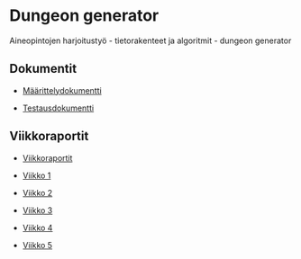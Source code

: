 # Dungeon generator
Aineopintojen harjoitustyö - tietorakenteet ja algoritmit - dungeon generator

## Dokumentit

* [Määrittelydokumentti](doc/project_definition.md)

* [Testausdokumentti](doc/performance.md)

<!-- 

* [Toteutusdokumentti](doc/implementation.md)



* [Käyttöohje](doc/user_instructions.md)

-->

## Viikkoraportit

* [Viikkoraportit](doc/viikkoraportit/)

* [Viikko 1](doc/viikkoraportit/viikkoraportti_1.md)

* [Viikko 2](doc/viikkoraportit/viikkoraportti_2.md)

* [Viikko 3](doc/viikkoraportit/viikkoraportti_3.md)

* [Viikko 4](doc/viikkoraportit/viikkoraportti_4.md)

* [Viikko 5](doc/viikkoraportit/viikkoraportti_5.md)

